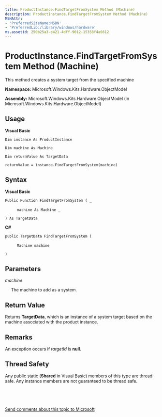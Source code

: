 ```yaml
---
title: ProductInstance.FindTargetFromSystem Method (Machine)
description: ProductInstance.FindTargetFromSystem Method (Machine)
MSHAttr:
- 'PreferredSiteName:MSDN'
- 'PreferredLib:/library/windows/hardware'
ms.assetid: 250b25a3-e421-4dff-9012-15358f4a6612
---
```


# ProductInstance.FindTargetFromSystem Method (Machine)


This method creates a system target from the specified machine

**Namespace:** Microsoft.Windows.Kits.Hardware.ObjectModel

**Assembly:** Microsoft.Windows.Kits.Hardware.ObjectModel (in Microsoft.Windows.Kits.Hardware.ObjectModel)

## <span id="Usage"></span><span id="usage"></span><span id="USAGE"></span>Usage


**Visual Basic**

`Dim instance As ProductInstance`

`Dim machine As Machine`

`Dim returnValue As TargetData`

`returnValue = instance.FindTargetFromSystem(machine)`

## <span id="Syntax"></span><span id="syntax"></span><span id="SYNTAX"></span>Syntax


**Visual Basic**

`Public Function FindTargetFromSystem ( _`

          `machine As Machine _`

`) As TargetData`

**C#**

`public TargetData FindTargetFromSystem (`

          `Machine machine`

`)`

## <span id="Parameters"></span><span id="parameters"></span><span id="PARAMETERS"></span>Parameters


*machine*

     The machine to add as a system.

## <span id="Return_Value"></span><span id="return_value"></span><span id="RETURN_VALUE"></span>Return Value


Returns **TargetData**, which is an instance of a system target based on the machine associated with the product instance.

## <span id="Remarks"></span><span id="remarks"></span><span id="REMARKS"></span>Remarks


An exception occurs if *targetId* is **null**.

## <span id="Thread_Safety"></span><span id="thread_safety"></span><span id="THREAD_SAFETY"></span>Thread Safety


Any public static (**Shared** in Visual Basic) members of this type are thread safe. Any instance members are not guaranteed to be thread safe.

 

 

[Send comments about this topic to Microsoft](mailto:wsddocfb@microsoft.com?subject=Documentation%20feedback%20%5Bp_hlk_om\p_hlk_om%5D:%20ProductInstance.FindTargetFromSystem%20Method%20%28Machine%29%20%20RELEASE:%20%288/1/2017%29&body=%0A%0APRIVACY%20STATEMENT%0A%0AWe%20use%20your%20feedback%20to%20improve%20the%20documentation.%20We%20don't%20use%20your%20email%20address%20for%20any%20other%20purpose,%20and%20we'll%20remove%20your%20email%20address%20from%20our%20system%20after%20the%20issue%20that%20you're%20reporting%20is%20fixed.%20While%20we're%20working%20to%20fix%20this%20issue,%20we%20might%20send%20you%20an%20email%20message%20to%20ask%20for%20more%20info.%20Later,%20we%20might%20also%20send%20you%20an%20email%20message%20to%20let%20you%20know%20that%20we've%20addressed%20your%20feedback.%0A%0AFor%20more%20info%20about%20Microsoft's%20privacy%20policy,%20see%20http://privacy.microsoft.com/en-us/default.aspx. "Send comments about this topic to Microsoft")




